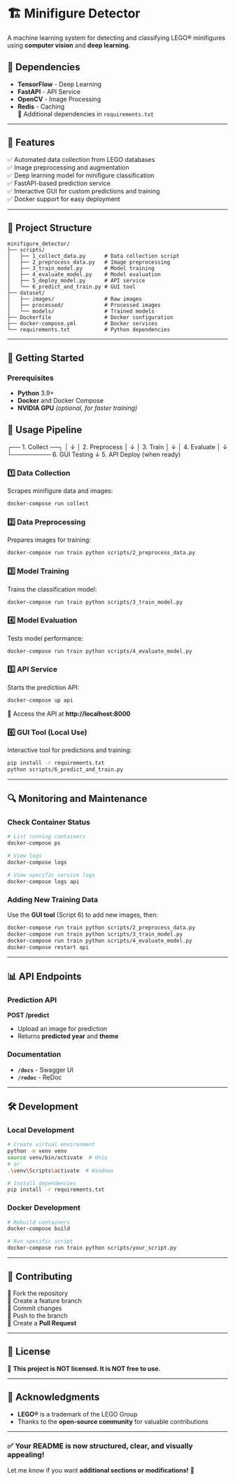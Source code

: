 # 🏗️ Minifigure Detector
A machine learning system for detecting and classifying LEGO® minifigures using **computer vision** and **deep learning**.

## 📝 Dependencies
- **TensorFlow** - Deep Learning  
- **FastAPI** - API Service  
- **OpenCV** - Image Processing  
- **Redis** - Caching  
🔹 Additional dependencies in `requirements.txt`

---

## 🎯 Features
✅ Automated data collection from LEGO databases  
✅ Image preprocessing and augmentation  
✅ Deep learning model for minifigure classification  
✅ FastAPI-based prediction service  
✅ Interactive GUI for custom predictions and training  
✅ Docker support for easy deployment  

---

## 📂 Project Structure
```
minifigure_detector/
├── scripts/                    
│   ├── 1_collect_data.py      # Data collection script
│   ├── 2_preprocess_data.py   # Image preprocessing
│   ├── 3_train_model.py       # Model training
│   ├── 4_evaluate_model.py    # Model evaluation
│   ├── 5_deploy_model.py      # API service
│   └── 6_predict_and_train.py # GUI tool
├── dataset/                    
│   ├── images/                # Raw images
│   ├── processed/             # Processed images
│   └── models/                # Trained models
├── Dockerfile                 # Docker configuration
├── docker-compose.yml         # Docker services
└── requirements.txt           # Python dependencies
```

---

## 🚀 Getting Started

### Prerequisites
- **Python** 3.9+
- **Docker** and Docker Compose
- **NVIDIA GPU** _(optional, for faster training)_

## 🔄 Usage Pipeline

┌── 1. Collect ──┐
│               ↓
│           2. Preprocess
│               ↓
│           3. Train
│               ↓
│           4. Evaluate
│               ↓
└───────── 6. GUI Testing
                ↓
            5. API Deploy (when ready)
            
### 1️⃣ Data Collection  
Scrapes minifigure data and images:  
```bash
docker-compose run collect
```

### 2️⃣ Data Preprocessing  
Prepares images for training:  
```bash
docker-compose run train python scripts/2_preprocess_data.py
```

### 3️⃣ Model Training  
Trains the classification model:  
```bash
docker-compose run train python scripts/3_train_model.py
```

### 4️⃣ Model Evaluation  
Tests model performance:  
```bash
docker-compose run train python scripts/4_evaluate_model.py
```

### 5️⃣ API Service  
Starts the prediction API:  
```bash
docker-compose up api
```
📌 Access the API at **http://localhost:8000**

### 6️⃣ GUI Tool (Local Use)  
Interactive tool for predictions and training:  
```bash
pip install -r requirements.txt
python scripts/6_predict_and_train.py
```

---

## 🔍 Monitoring and Maintenance

### Check Container Status  
```bash
# List running containers
docker-compose ps

# View logs
docker-compose logs

# View specific service logs
docker-compose logs api
```

### Adding New Training Data
Use the **GUI tool** (Script 6) to add new images, then:  
```bash
docker-compose run train python scripts/2_preprocess_data.py
docker-compose run train python scripts/3_train_model.py
docker-compose run train python scripts/4_evaluate_model.py
docker-compose restart api
```

---

## 📊 API Endpoints

### Prediction API  
**POST /predict**  
- Upload an image for prediction  
- Returns **predicted year** and **theme**

### Documentation  
- **`/docs`** - Swagger UI  
- **`/redoc`** - ReDoc  

---

## 🛠️ Development

### Local Development  
```bash
# Create virtual environment
python -m venv venv
source venv/bin/activate  # Unix
# or
.\venv\Scripts\activate  # Windows

# Install dependencies
pip install -r requirements.txt
```

### Docker Development  
```bash
# Rebuild containers
docker-compose build

# Run specific script
docker-compose run train python scripts/your_script.py
```

---


## 🤝 Contributing  
🔹 Fork the repository  
🔹 Create a feature branch  
🔹 Commit changes  
🔹 Push to the branch  
🔹 Create a **Pull Request**

---

## 📄 License
🚨 **This project is NOT licensed. It is NOT free to use.**  

---

## 🙏 Acknowledgments
- **LEGO®** is a trademark of the LEGO Group  
- Thanks to the **open-source community** for valuable contributions  

---

### ✅ Your README is now **structured, clear, and visually appealing!**  
Let me know if you want **additional sections or modifications!** 🚀  
